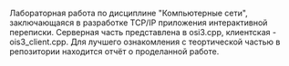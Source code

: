 Лабораторная работа по дисциплине "Компьютерные сети", заключающаяся в разработке TCP/IP приложения интерактивной переписки. Серверная часть представлена в osi3.cpp, клиентская - ois3_client.cpp. Для лучшего ознакомления с теортической частью в репозитории находится отчёт о проделанной работе.
